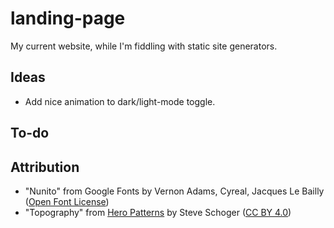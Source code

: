 # landing-page

My current website, while I'm fiddling with static site generators.

## Ideas

- Add nice animation to dark/light-mode toggle.

## To-do

## Attribution

- "Nunito" from Google Fonts by Vernon Adams, Cyreal, Jacques Le Bailly ([Open Font License](https://scripts.sil.org/cms/scripts/page.php?site_id=nrsi&id=OFL))
- "Topography" from [Hero Patterns](https://heropatterns.com/) by Steve Schoger ([CC BY 4.0](https://creativecommons.org/licenses/by/4.0/))
